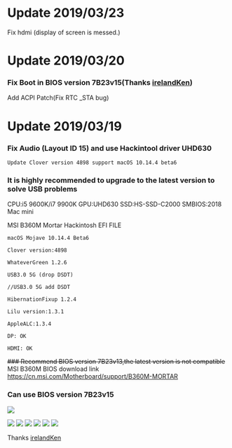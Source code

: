 # Update 2019/03/23
Fix hdmi (display of screen is messed.)

# Update 2019/03/20

### Fix Boot in BIOS version 7B23v15(Thanks [irelandKen](https://github.com/irelandKen/MSI-B360M-MORTAR-TITANIUM-EFI))
Add ACPI Patch(Fix RTC _STA bug)

# Update 2019/03/19

### Fix Audio (Layout ID 15) and use Hackintool driver UHD630
    Update Clover version 4898 support macOS 10.14.4 beta6

### It is highly recommended to upgrade to the latest version to solve USB problems


CPU:i5 9600K/i7 9900K
GPU:UHD630
SSD:HS-SSD-C2000
SMBIOS:2018 Mac mini


MSI B360M Mortar Hackintosh EFI FILE

    macOS Mojave 10.14.4 Beta6

    Clover version:4898

    WhateverGreen 1.2.6

    USB3.0 5G (drop DSDT)

    //USB3.0 5G add DSDT

    HibernationFixup 1.2.4

    Lilu version:1.3.1

    AppleALC:1.3.4

    DP: OK

    HDMI: OK
    
~~### Recommend BIOS version 7B23v13,the latest version is not compatible~~
MSI B360M BIOS download link https://cn.msi.com/Motherboard/support/B360M-MORTAR
### Can use BIOS version 7B23v15
![](https://ws4.sinaimg.cn/large/006tKfTcgy1g193yl960mj30ra08f0t9.jpg)

![](https://ws3.sinaimg.cn/large/006tKfTcgy1g17x5ls3paj30ga09tdhs.jpg)
![](https://ws3.sinaimg.cn/large/006tKfTcgy1g17x68tjztj30ik0dudh9.jpg)
![](https://ws4.sinaimg.cn/large/006tKfTcgy1g17x6jwyfcj30ik0dujsm.jpg)
![](https://ws3.sinaimg.cn/large/006tKfTcgy1g17x748ku5j30ga0bi0tm.jpg)
![](https://ws1.sinaimg.cn/large/006tKfTcgy1g17x7ud2cmj30kv0eg0v8.jpg)
![](https://ws1.sinaimg.cn/large/006tKfTcgy1g17x88sq7lj30kv0eg0ve.jpg)

Thanks [irelandKen](https://github.com/irelandKen/MSI-B360M-MORTAR-TITANIUM-EFI)
